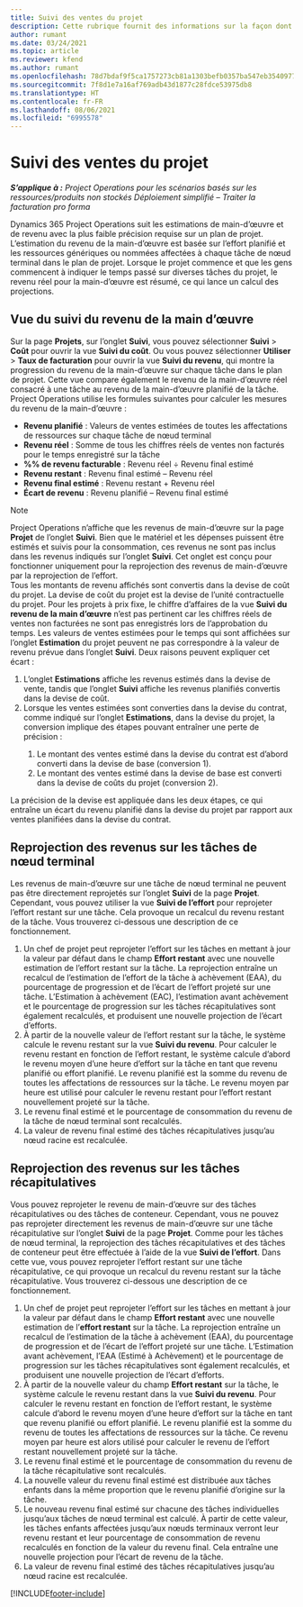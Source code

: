 ```yaml
---
title: Suivi des ventes du projet
description: Cette rubrique fournit des informations sur la façon dont Project Operations suit la progression par rapport au revenu de la main d’œuvre d’un projet.
author: rumant
ms.date: 03/24/2021
ms.topic: article
ms.reviewer: kfend
ms.author: rumant
ms.openlocfilehash: 78d7bdaf9f5ca1757273cb81a1303befb0357ba547eb354097786fc3c38962b9
ms.sourcegitcommit: 7f8d1e7a16af769adb43d1877c28fdce53975db8
ms.translationtype: HT
ms.contentlocale: fr-FR
ms.lasthandoff: 08/06/2021
ms.locfileid: "6995578"
---
```

# <a name="project-sales-tracking"></a>Suivi des ventes du projet

_**S’applique à :** Project Operations pour les scénarios basés sur les ressources/produits non stockés Déploiement simplifié – Traiter la facturation pro forma_

Dynamics 365 Project Operations suit les estimations de main-d’œuvre et de revenu avec la plus faible précision requise sur un plan de projet. L’estimation du revenu de la main-d’œuvre est basée sur l’effort planifié et les ressources génériques ou nommées affectées à chaque tâche de nœud terminal dans le plan de projet. Lorsque le projet commence et que les gens commencent à indiquer le temps passé sur diverses tâches du projet, le revenu réel pour la main-d’œuvre est résumé, ce qui lance un calcul des projections.

## <a name="labor-revenue-tracking-view"></a>Vue du suivi du revenu de la main d’œuvre

Sur la page **Projets**, sur l’onglet **Suivi**, vous pouvez sélectionner **Suivi** > **Coût** pour ouvrir la vue **Suivi du coût**. Ou vous pouvez sélectionner **Utiliser** > **Taux de facturation** pour ouvrir la vue **Suivi du revenu**, qui montre la progression du revenu de la main-d’œuvre sur chaque tâche dans le plan de projet. Cette vue compare également le revenu de la main-d’œuvre réel consacré à une tâche au revenu de la main-d’œuvre planifié de la tâche. Project Operations utilise les formules suivantes pour calculer les mesures du revenu de la main-d’œuvre :

- **Revenu planifié** : Valeurs de ventes estimées de toutes les affectations de ressources sur chaque tâche de nœud terminal
- **Revenu réel** : Somme de tous les chiffres réels de ventes non facturés pour le temps enregistré sur la tâche
- **%% de revenu facturable** : Revenu réel ÷ Revenu final estimé
- **Revenu restant** : Revenu final estimé – Revenu réel
- **Revenu final estimé** : Revenu restant + Revenu réel
- **Écart de revenu** : Revenu planifié – Revenu final estimé


> [!NOTE]
> Project Operations n’affiche que les revenus de main-d’œuvre sur la page **Projet** de l’onglet **Suivi**. Bien que le matériel et les dépenses puissent être estimés et suivis pour la consommation, ces revenus ne sont pas inclus dans les revenus indiqués sur l’onglet **Suivi**. Cet onglet est conçu pour fonctionner uniquement pour la reprojection des revenus de main-d’œuvre par la reprojection de l’effort.  
> Tous les montants de revenu affichés sont convertis dans la devise de coût du projet. La devise de coût du projet est la devise de l’unité contractuelle du projet. Pour les projets à prix fixe, le chiffre d’affaires de la vue **Suivi du revenu de la main d’œuvre** n’est pas pertinent car les chiffres réels de ventes non facturées ne sont pas enregistrés lors de l’approbation du temps.
> Les valeurs de ventes estimées pour le temps qui sont affichées sur l’onglet **Estimation** du projet peuvent ne pas correspondre à la valeur de revenu prévue dans l’onglet **Suivi**. Deux raisons peuvent expliquer cet écart :
><ol>
   ><li> L’onglet <b>Estimations</b> affiche les revenus estimés dans la devise de vente, tandis que l’onglet <b>Suivi</b> affiche les revenus planifiés convertis dans la devise de coût. </li>
   ><li> Lorsque les ventes estimées sont converties dans la devise du contrat, comme indiqué sur l’onglet <b>Estimations</b>, dans la devise du projet, la conversion implique des étapes pouvant entraîner une perte de précision : </li>
><ol>
><li> Le montant des ventes estimé dans la devise du contrat est d’abord converti dans la devise de base (conversion 1).</li>
><li> Le montant des ventes estimé dans la devise de base est converti dans la devise de coûts du projet (conversion 2). </li>
></ol>
></ol>
> La précision de la devise est appliquée dans les deux étapes, ce qui entraîne un écart du revenu planifié dans la devise du projet par rapport aux ventes planifiées dans la devise du contrat.
   

## <a name="reprojecting-revenues-on-leaf-node-tasks"></a>Reprojection des revenus sur les tâches de nœud terminal

Les revenus de main-d’œuvre sur une tâche de nœud terminal ne peuvent pas être directement reprojetés sur l’onglet **Suivi** de la page **Projet**. Cependant, vous pouvez utiliser la vue **Suivi de l’effort** pour reprojeter l’effort restant sur une tâche. Cela provoque un recalcul du revenu restant de la tâche. Vous trouverez ci-dessous une description de ce fonctionnement.

1. Un chef de projet peut reprojeter l’effort sur les tâches en mettant à jour la valeur par défaut dans le champ **Effort restant** avec une nouvelle estimation de l’effort restant sur la tâche. La reprojection entraîne un recalcul de l’estimation de l’effort de la tâche à achèvement (EAA), du pourcentage de progression et de l’écart de l’effort projeté sur une tâche. L’Estimation à achèvement (EAC), l’estimation avant achèvement et le pourcentage de progression sur les tâches récapitulatives sont également recalculés, et produisent une nouvelle projection de l’écart d’efforts.
2. À partir de la nouvelle valeur de l’effort restant sur la tâche, le système calcule le revenu restant sur la vue **Suivi du revenu**. Pour calculer le revenu restant en fonction de l’effort restant, le système calcule d’abord le revenu moyen d’une heure d’effort sur la tâche en tant que revenu planifié ou effort planifié. Le revenu planifié est la somme du revenu de toutes les affectations de ressources sur la tâche. Le revenu moyen par heure est utilisé pour calculer le revenu restant pour l’effort restant nouvellement projeté sur la tâche.
3. Le revenu final estimé et le pourcentage de consommation du revenu de la tâche de nœud terminal sont recalculés.
4. La valeur de revenu final estimé des tâches récapitulatives jusqu’au nœud racine est recalculée.

## <a name="reprojecting-revenues-on-summary-tasks"></a>Reprojection des revenus sur les tâches récapitulatives

Vous pouvez reprojeter le revenu de main-d’œuvre sur des tâches récapitulatives ou des tâches de conteneur. Cependant, vous ne pouvez pas reprojeter directement les revenus de main-d’œuvre sur une tâche récapitulative sur l’onglet **Suivi** de la page **Projet**. Comme pour les tâches de nœud terminal, la reprojection des tâches récapitulatives et des tâches de conteneur peut être effectuée à l’aide de la vue **Suivi de l’effort**. Dans cette vue, vous pouvez reprojeter l’effort restant sur une tâche récapitulative, ce qui provoque un recalcul du revenu restant sur la tâche récapitulative. Vous trouverez ci-dessous une description de ce fonctionnement.

1. Un chef de projet peut reprojeter l’effort sur les tâches en mettant à jour la valeur par défaut dans le champ **Effort restant** avec une nouvelle estimation de l’**effort restant** sur la tâche. La reprojection entraîne un recalcul de l’estimation de la tâche à achèvement (EAA), du pourcentage de progression et de l’écart de l’effort projeté sur une tâche. L’Estimation avant achèvement, l’EAA (Estimé à Achèvement) et le pourcentage de progression sur les tâches récapitulatives sont également recalculés, et produisent une nouvelle projection de l’écart d’efforts.
2. À partir de la nouvelle valeur du champ **Effort restant** sur la tâche, le système calcule le revenu restant dans la vue **Suivi du revenu**. Pour calculer le revenu restant en fonction de l’effort restant, le système calcule d’abord le revenu moyen d’une heure d’effort sur la tâche en tant que revenu planifié ou effort planifié. Le revenu planifié est la somme du revenu de toutes les affectations de ressources sur la tâche. Ce revenu moyen par heure est alors utilisé pour calculer le revenu de l’effort restant nouvellement projeté sur la tâche.
3. Le revenu final estimé et le pourcentage de consommation du revenu de la tâche récapitulative sont recalculés.
4. La nouvelle valeur du revenu final estimé est distribuée aux tâches enfants dans la même proportion que le revenu planifié d’origine sur la tâche.
5. Le nouveau revenu final estimé sur chacune des tâches individuelles jusqu’aux tâches de nœud terminal est calculé. À partir de cette valeur, les tâches enfants affectées jusqu’aux nœuds terminaux verront leur revenu restant et leur pourcentage de consommation de revenu recalculés en fonction de la valeur du revenu final. Cela entraîne une nouvelle projection pour l’écart de revenu de la tâche. 
6. La valeur de revenu final estimé des tâches récapitulatives jusqu’au nœud racine est recalculée.


[!INCLUDE[footer-include](../includes/footer-banner.md)]

